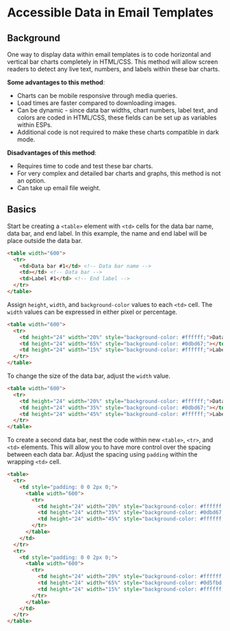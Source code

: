 # Accessible Data in Email Templates

## Background
One way to display data within email templates is to code horizontal and vertical bar charts completely in HTML/CSS. This method will allow screen readers to detect any live text, numbers, and labels within these bar charts.

**Some advantages to this method**:
* Charts can be mobile responsive through media queries.
* Load times are faster compared to downloading images.
* Can be dynamic - since data bar widths, chart numbers, label text, and colors are coded in HTML/CSS, these fields can be set up as variables within ESPs.
* Additional code is not required to make these charts compatible in dark mode.

**Disadvantages of this method**:
* Requires time to code and test these bar charts.
* For very complex and detailed bar charts and graphs, this method is not an option.
* Can take up email file weight.

## Basics

Start be creating a `<table>` element with `<td>` cells for the data bar name, data bar, and end label. In this example, the name and end label will be place outside the data bar.

```html
<table width="600">
  <tr>
    <td>Data bar #1</td> <!-- Data bar name -->
    <td></td> <!-- Data bar -->
    <td>Label #1</td> <!-- End label -->
  </tr>
</table>
```

Assign `height`, `width`, and `background-color` values to each `<td>` cell. The `width` values can be expressed in either pixel or percentage.

```html
<table width="600">
  <tr>
    <td height="24" width="20%" style="background-color: #ffffff;">Data bar #1</td>
    <td height="24" width="65%" style="background-color: #0dbd67;"></td>
    <td height="24" width="15%" style="background-color: #ffffff;">Label #1</td>
  </tr>
</table>
```

To change the size of the data bar, adjust the `width` value.

```html
<table width="600">
  <tr>
    <td height="24" width="20%" style="background-color: #ffffff;">Data bar #1</td>
    <td height="24" width="35%" style="background-color: #0dbd67;"></td> <!-- The data bar width was reduced from 65% to 35%. The difference is added to the `<td>` cell below. -->
    <td height="24" width="45%" style="background-color: #ffffff;">Label #1</td>
  </tr>
</table>
```

To create a second data bar, nest the code within new `<table>`, `<tr>`, and `<td>` elements. This will allow you to have more control over the spacing between each data bar. Adjust the spacing using `padding` within the wrapping `<td>` cell.

```html
<table>
  <tr>
    <td style="padding: 0 0 2px 0;">
      <table width="600">
        <tr>
          <td height="24" width="20%" style="background-color: #ffffff;">Data bar #1</td>
          <td height="24" width="35%" style="background-color: #0dbd67;"></td>
          <td height="24" width="45%" style="background-color: #ffffff;">Label #1</td>
        </tr>
      </table>
    </td>
  </tr>
  <tr>
    <td style="padding: 0 0 2px 0;">
      <table width="600">
        <tr>
          <td height="24" width="20%" style="background-color: #ffffff;">Data bar #2</td>
          <td height="24" width="65%" style="background-color: #0d5fbd;"></td>
          <td height="24" width="15%" style="background-color: #ffffff;">Label #2</td>
        </tr>
      </table>
    </td>
  </tr>
</table>
```

<!-- ## Mobile Responsiveness
- to make this data bar chart mobile responsive, make sure the widths for all the `<td>` cells are in percentages
- set the table wrapper as a fixed width but in media queries, change it to 100%
- finally decrease the font sizes for the any text used. Large font-sizes will skew the actual size of the data bars.

## CSS Animations
- for certain email clients, CSS animations are compatible (Apple Mail, iOS, etc.)
- use keyframes to create an animation of data bars growing

## Dark Mode
- without any adjustments, these data bars are compatible in dark mode -->

<!-- ## Dynamic Rendering -->

<!-- Is there another method to display data tables, bar graphs, and other visuals in email templates without using images? Is there a way to display data in email templates that is accessible?

Start Simple

Create a column for the databar name, the actual databar, and the data end label.
Define the width for each <td> cell within the style tag.
Since all three columns are sharing the width percentage, make sure all <td> cells add up to 100%. I usually set the databar name column and the data end label to specific widths. The databar width in the middle will change.
Define the height of each <td> cell within the style tag.



In order to make this mobile responsive, add some media queries that sets the width of the table wrapper to 100%. Also, reduce the font-size for the databar name and data end label to fit in smaller screen sizes.

Now you have a basic horizontal data chart that is accessible to screen readers since live text is used.


If you want to add top labels, simply add an additional <tr> above and add the relevant text to give more context to the chart.

 -->